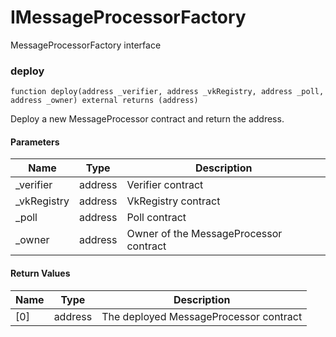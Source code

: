 # IMessageProcessorFactory

MessageProcessorFactory interface

### deploy

```solidity
function deploy(address _verifier, address _vkRegistry, address _poll, address _owner) external returns (address)
```

Deploy a new MessageProcessor contract and return the address.

#### Parameters

| Name         | Type    | Description                            |
| ------------ | ------- | -------------------------------------- |
| \_verifier   | address | Verifier contract                      |
| \_vkRegistry | address | VkRegistry contract                    |
| \_poll       | address | Poll contract                          |
| \_owner      | address | Owner of the MessageProcessor contract |

#### Return Values

| Name | Type    | Description                            |
| ---- | ------- | -------------------------------------- |
| [0]  | address | The deployed MessageProcessor contract |
